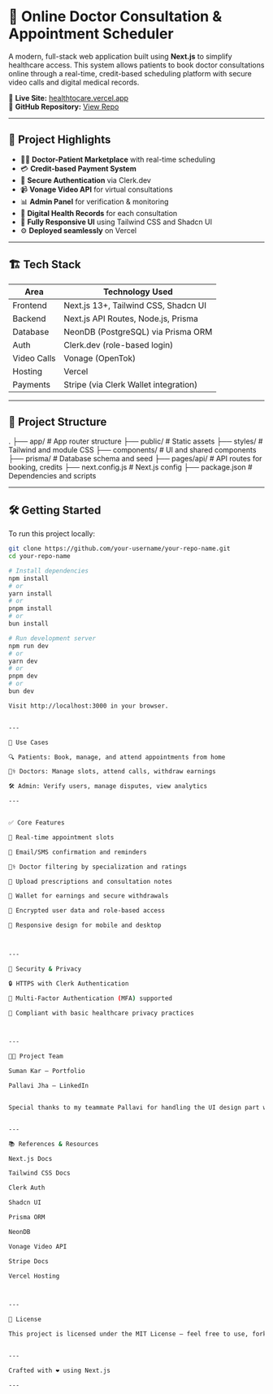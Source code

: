
# 🚀 Online Doctor Consultation & Appointment Scheduler

A modern, full-stack web application built using **Next.js** to simplify healthcare access. This system allows patients to book doctor consultations online through a real-time, credit-based scheduling platform with secure video calls and digital medical records.

🔗 **Live Site:** [healthtocare.vercel.app](https://healthtocare.vercel.app)  
🔗 **GitHub Repository:** [View Repo](https://github.com/your-username/your-repo-name)

---

## 📌 Project Highlights

- 👩‍⚕️ **Doctor-Patient Marketplace** with real-time scheduling
- 💳 **Credit-based Payment System**
- 🔐 **Secure Authentication** via Clerk.dev
- 📹 **Vonage Video API** for virtual consultations
- 📊 **Admin Panel** for verification & monitoring
- 🧾 **Digital Health Records** for each consultation
- 📱 **Fully Responsive UI** using Tailwind CSS and Shadcn UI
- ⚙️ **Deployed seamlessly** on Vercel

---

## 🏗️ Tech Stack

| Area         | Technology Used                           |
|--------------|--------------------------------------------|
| Frontend     | Next.js 13+, Tailwind CSS, Shadcn UI       |
| Backend      | Next.js API Routes, Node.js, Prisma        |
| Database     | NeonDB (PostgreSQL) via Prisma ORM         |
| Auth         | Clerk.dev (role-based login)               |
| Video Calls  | Vonage (OpenTok)                           |
| Hosting      | Vercel                                     |
| Payments     | Stripe (via Clerk Wallet integration)      |

---

## 📂 Project Structure

. ├── app/                  # App router structure ├── public/               # Static assets ├── styles/               # Tailwind and module CSS ├── components/           # UI and shared components ├── prisma/               # Database schema and seed ├── pages/api/            # API routes for booking, credits ├── next.config.js        # Next.js config ├── package.json          # Dependencies and scripts

---

## 🛠 Getting Started

To run this project locally:

```bash
git clone https://github.com/your-username/your-repo-name.git
cd your-repo-name

# Install dependencies
npm install
# or
yarn install
# or
pnpm install
# or
bun install

# Run development server
npm run dev
# or
yarn dev
# or
pnpm dev
# or
bun dev

Visit http://localhost:3000 in your browser.


---

💼 Use Cases

🔍 Patients: Book, manage, and attend appointments from home

👨‍⚕️ Doctors: Manage slots, attend calls, withdraw earnings

🛠 Admin: Verify users, manage disputes, view analytics

---


✅ Core Features

🔄 Real-time appointment slots

📩 Email/SMS confirmation and reminders

🧑‍⚕️ Doctor filtering by specialization and ratings

📁 Upload prescriptions and consultation notes

💼 Wallet for earnings and secure withdrawals

🔐 Encrypted user data and role-based access

📱 Responsive design for mobile and desktop



---

🔐 Security & Privacy

🔒 HTTPS with Clerk Authentication

🔑 Multi-Factor Authentication (MFA) supported

🧾 Compliant with basic healthcare privacy practices



---

👨‍💻 Project Team

Suman Kar – Portfolio

Pallavi Jha – LinkedIn


Special thanks to my teammate Pallavi for handling the UI design part with great dedication. Your frontend skills elevated the user experience!


---

📚 References & Resources

Next.js Docs

Tailwind CSS Docs

Clerk Auth

Shadcn UI

Prisma ORM

NeonDB

Vonage Video API

Stripe Docs

Vercel Hosting



---

📄 License

This project is licensed under the MIT License — feel free to use, fork, and build upon it.


---

Crafted with ❤️ using Next.js

---


